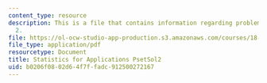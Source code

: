 ```yaml
---
content_type: resource
description: This is a file that contains information regarding problem set solution
  2.
file: https://ol-ocw-studio-app-production.s3.amazonaws.com/courses/18-443-statistics-for-applications-spring-2015/b0206f0802d64f7ffadc912500272167_MIT18_443S15_PsetSol2.pdf
file_type: application/pdf
resourcetype: Document
title: Statistics for Applications PsetSol2
uid: b0206f08-02d6-4f7f-fadc-912500272167
---
```

